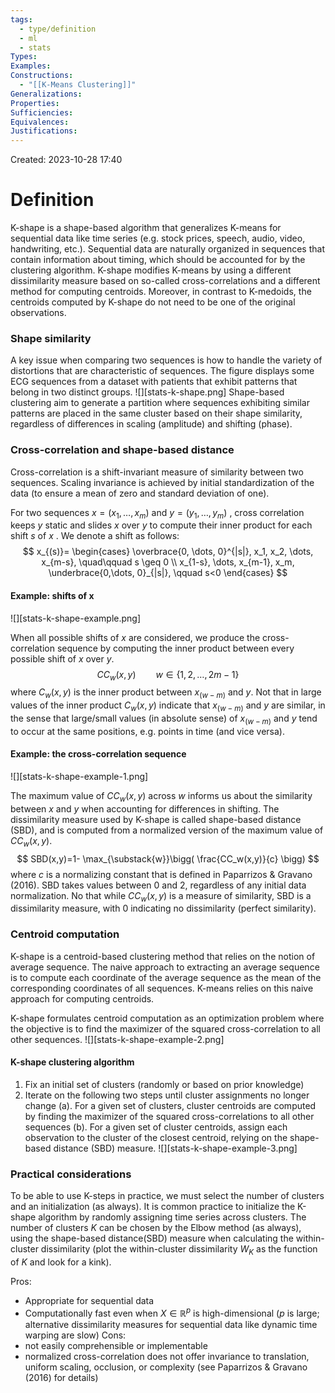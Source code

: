 ```yaml
---
tags:
  - type/definition
  - ml
  - stats
Types: 
Examples: 
Constructions:
  - "[[K-Means Clustering]]"
Generalizations: 
Properties: 
Sufficiencies: 
Equivalences: 
Justifications:
---
```

Created: 2023-10-28 17:40
# Definition

K-shape is a shape-based algorithm that generalizes K-means for sequential data like time series (e.g. stock prices, speech, audio, video, handwriting, etc.). Sequential data are naturally organized in sequences that contain information about timing, which should be accounted for by the clustering algorithm. K-shape modifies K-means by using a different dissimilarity measure based on so-called cross-correlations and a different method for computing centroids. Moreover, in contrast to K-medoids, the centroids computed by K-shape do not need to be one of the original observations.

### Shape similarity
A key issue when comparing two sequences is how to handle the variety of distortions that are characteristic of sequences. The figure displays some ECG sequences from a dataset with patients that exhibit patterns that belong in two distinct groups. 
![][stats-k-shape.png]
Shape-based clustering aim to generate a partition where sequences exhibiting similar patterns are placed in the same cluster based on their shape similarity, regardless of differences in scaling (amplitude) and shifting (phase).

### Cross-correlation and shape-based distance
Cross-correlation is a shift-invariant measure of similarity between two sequences. Scaling invariance is achieved by initial standardization of the data (to ensure a mean of zero and standard deviation of one).

For two sequences $x = (x_1, \dots, x_m)$  and $y=(y_1,\dots, y_m)$ , cross correlation keeps $y$ static and slides $x$ over $y$ to compute their inner product for each shift $s$ of $x$ . We denote a shift as follows:
$$
x_{(s)}= 
\begin{cases} 
\overbrace{0, \dots, 0}^{|s|}, x_1, x_2, \dots, x_{m-s}, \quad\qquad s \geq 0 \\
x_{1-s}, \dots, x_{m-1}, x_m, \underbrace{0,\dots, 0}_{|s|}, \qquad s<0 
\end{cases}
$$
#### Example: shifts of x
![][stats-k-shape-example.png]


When all possible shifts of $x$ are considered, we produce the cross-correlation sequence by computing the inner product between every possible shift of $x$ over $y$. 
$$
CC_w(x,y) \qquad w \in \{1,2,\dots, 2m-1\}
$$
where $C_w(x,y)$ is the inner product between $x_{(w-m)}$ and $y$. Not that in large values of the inner product $C_w(x,y)$ indicate that $x_{(w-m)}$ and $y$ are similar, in the sense that large/small values (in absolute sense) of $x_{(w-m)}$ and $y$ tend to occur at the same positions, e.g. points in time (and vice versa).
#### Example: the cross-correlation sequence
![][stats-k-shape-example-1.png]

The maximum value of $CC_w(x,y)$ across $w$ informs us about the similarity between $x$ and $y$ when accounting for differences in shifting.  The dissimilarity measure used by K-shape is called shape-based distance (SBD), and is computed from a normalized version of the maximum value of $CC_w(x,y)$. 
$$
SBD(x,y)=1- \max_{\substack{w}}\bigg( \frac{CC_w(x,y)}{c} \bigg)
$$where $c$ is a normalizing constant that is defined in Paparrizos & Gravano (2016).
SBD takes values between $0$ and $2$, regardless of any initial data normalization. No that while $CC_w(x,y)$ is a measure of similarity, SBD is a dissimilarity measure, with 0 indicating no dissimilarity (perfect similarity).

### Centroid computation
K-shape is a centroid-based clustering method that relies on the notion of average sequence. The naive approach to extracting an average sequence is to compute each coordinate of the average sequence as the mean of the corresponding coordinates of all sequences. K-means relies on this naive approach for computing centroids. 

K-shape formulates centroid computation as an optimization problem where the objective is to find the maximizer of the squared cross-correlation to all other sequences.
![][stats-k-shape-example-2.png]
#### K-shape clustering algorithm
1. Fix an initial set of clusters (randomly or based on prior knowledge)
2. Iterate on the following two steps until cluster assignments no longer change
	(a). For a given set of clusters, cluster centroids are computed by finding the maximizer of the squared cross-correlations to all other sequences
	(b). For a given set of cluster centroids, assign each observation to the cluster of the closest centroid, relying on the shape-based distance (SBD) measure.
![][stats-k-shape-example-3.png]


### Practical considerations
To be able to use K-steps in practice, we must select the number of clusters and an initialization (as always). It is common practice to initialize the K-shape algorithm by randomly assigning time series across clusters. The number of clusters $K$ can be chosen by the Elbow method (as always), using the shape-based distance(SBD) measure when calculating the within-cluster dissimilarity (plot the within-cluster dissimilarity $W_K$ as the function of $K$ and look for a kink).

Pros:
- Appropriate for sequential data
- Computationally fast even when $X \in \mathbb{R}^p$ is high-dimensional ($p$ is large; alternative dissimilarity measures for sequential data like dynamic time warping are slow)
Cons:
- not easily comprehensible or implementable
- normalized cross-correlation does not offer invariance to translation, uniform scaling, occlusion, or complexity (see Paparrizos & Gravano (2016) for details)